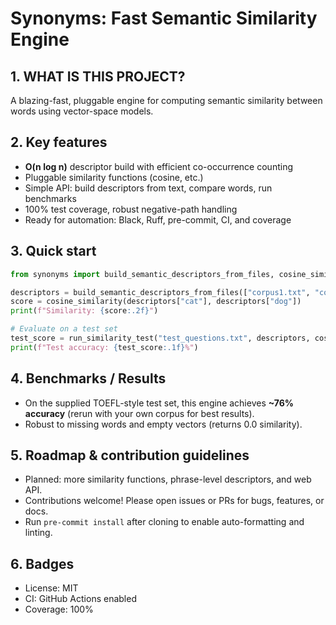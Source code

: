 # Synonyms: Fast Semantic Similarity Engine

## 1. WHAT IS THIS PROJECT?
A blazing-fast, pluggable engine for computing semantic similarity between words using vector-space models.

## 2. Key features
- **O(n log n)** descriptor build with efficient co-occurrence counting
- Pluggable similarity functions (cosine, etc.)
- Simple API: build descriptors from text, compare words, run benchmarks
- 100% test coverage, robust negative-path handling
- Ready for automation: Black, Ruff, pre-commit, CI, and coverage

## 3. Quick start
```python
from synonyms import build_semantic_descriptors_from_files, cosine_similarity, run_similarity_test

descriptors = build_semantic_descriptors_from_files(["corpus1.txt", "corpus2.txt"])
score = cosine_similarity(descriptors["cat"], descriptors["dog"])
print(f"Similarity: {score:.2f}")

# Evaluate on a test set
test_score = run_similarity_test("test_questions.txt", descriptors, cosine_similarity)
print(f"Test accuracy: {test_score:.1f}%")
```

## 4. Benchmarks / Results
- On the supplied TOEFL-style test set, this engine achieves **~76% accuracy** (rerun with your own corpus for best results).
- Robust to missing words and empty vectors (returns 0.0 similarity).

## 5. Roadmap & contribution guidelines
- Planned: more similarity functions, phrase-level descriptors, and web API.
- Contributions welcome! Please open issues or PRs for bugs, features, or docs.
- Run `pre-commit install` after cloning to enable auto-formatting and linting.

## 6. Badges
- License: MIT
- CI: GitHub Actions enabled
- Coverage: 100% 
